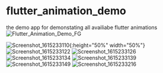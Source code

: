 # flutter_animation_demo

the demo app for demonstating all availiabe flutter animations
![Flutter_Animation_Demo_FG](https://user-images.githubusercontent.com/22083254/110382237-9a421000-8028-11eb-9fd9-f67138063bd1.png)

![Screenshot_1615233110](https://user-images.githubusercontent.com/22083254/110382214-93b39880-8028-11eb-8a5a-5ecf7efd0b4f.png){:height="50%" width="50%"}
![Screenshot_1615233122](https://user-images.githubusercontent.com/22083254/110382217-93b39880-8028-11eb-8ee1-af946a322653.png)
![Screenshot_1615233126](https://user-images.githubusercontent.com/22083254/110382218-944c2f00-8028-11eb-8058-cebd89d8754e.png)
![Screenshot_1615233134](https://user-images.githubusercontent.com/22083254/110382219-944c2f00-8028-11eb-8dd4-d6b1d33a38bd.png)
![Screenshot_1615233139](https://user-images.githubusercontent.com/22083254/110382220-944c2f00-8028-11eb-842b-aac8e9c8258e.png)
![Screenshot_1615233149](https://user-images.githubusercontent.com/22083254/110382222-944c2f00-8028-11eb-8159-55a493236992.png)
![Screenshot_1615233216](https://user-images.githubusercontent.com/22083254/110382225-94e4c580-8028-11eb-9f31-e8df38bebbb4.png)
